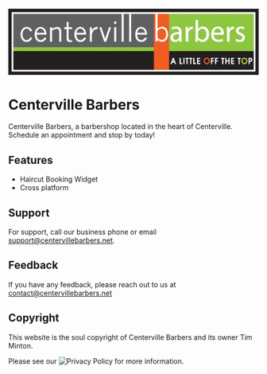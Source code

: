 ![Logo](public/centerville-barbers-logo.png)

# Centerville Barbers

Centerville Barbers, a barbershop located in the heart of Centerville. Schedule an appointment and stop by today!

## Features

- Haircut Booking Widget
- Cross platform

## Support

For support, call our business phone or email support@centervillebarbers.net.

## Feedback

If you have any feedback, please reach out to us at contact@centervillebarbers.net

## Copyright

This website is the soul copyright of Centerville Barbers and its owner Tim Minton.

Please see our ![Privacy Policy](https://centervillebarbers.net/privacy-policy) for more information.
